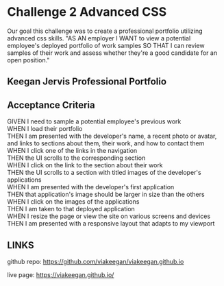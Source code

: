 # Challenge 2 Advanced CSS

Our goal this challenge was to create a professional portfolio utilizing advanced css skills. "AS AN employer I WANT to view a potential employee's deployed portfolio of work samples
SO THAT I can review samples of their work and assess whether they're a good candidate for an open position."

## Keegan Jervis Professional Portfolio

## Acceptance Criteria

GIVEN I need to sample a potential employee's previous work <br />
WHEN I load their portfolio <br />
THEN I am presented with the developer's name, a recent photo or avatar, and links to sections about them, their work, and how to contact them <br />
WHEN I click one of the links in the navigation <br />
THEN the UI scrolls to the corresponding section <br />
WHEN I click on the link to the section about their work <br />
THEN the UI scrolls to a section with titled images of the developer's applications <br />
WHEN I am presented with the developer's first application <br />
THEN that application's image should be larger in size than the others <br />
WHEN I click on the images of the applications <br />
THEN I am taken to that deployed application <br />
WHEN I resize the page or view the site on various screens and devices <br />
THEN I am presented with a responsive layout that adapts to my viewport <br />

## LINKS

github repo: https://github.com/viakeegan/viakeegan.github.io

live page: https://viakeegan.github.io/


